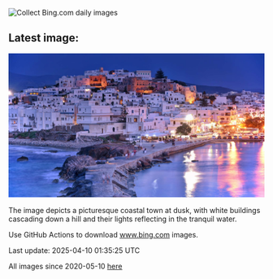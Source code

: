 ![Collect Bing.com daily images](https://github.com/counter2015/bing-daily-images/workflows/Collect%20Bing.com%20daily%20images/badge.svg)
## Latest image:
![](images/BlueNaxos.jpg)

The image depicts a picturesque coastal town at dusk, with white buildings cascading down a hill and their lights reflecting in the tranquil water.

Use GitHub Actions to download www.bing.com images.

Last update: 2025-04-10 01:35:25 UTC

All images since 2020-05-10 [here](https://github.com/counter2015/bing-daily-images/tree/master/images)
